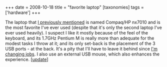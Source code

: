 +++
date = 2008-10-18
title = "favorite laptop"
[taxonomies]
tags = ['hardware']
+++

The laptop that [I previously mentioned] is named Compaq/HP nx7010 and
is the most favorite I've ever used (despite that it's only the second
laptop I've ever used heavily). I suspect I like it mostly because of
the feel of the keyboard, and its 1.7GHz Pentium M is really more than
adequate for the modest tasks I throw at it; and its only set-back is
the placement of the 3 USB ports - at the back. It's a pity that I'll
have to leave it behind since [I'm changing jobs]. I also use an
external USB mouse, which also enhances the experience. [[update]]

  [I previously mentioned]: @/my-machines.md
  [I'm changing jobs]: @/me-got-meself-a-coding-job.md
  [update]: @/1-more-machine-2-less.md
